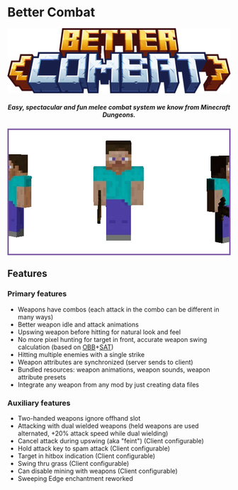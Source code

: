 # <b>Better Combat</b>


<p align="center">
<img src="/images/Mod pictures/better-combat-banner.png" alt="Better Combat Banner" style="padding: 0px; margin: 0px;" width="800">
</p>

<h5 align="center">Easy, spectacular and fun melee combat system we know from Minecraft Dungeons.</h5>

<div style="display: flex; justify-content: center;">
<div style="border: 3px solid  #7f58a7; display: flex; justify-content: center; max-width: 800px; overflow: hidden;">
<img src="/images/Mod pictures/bettercombatgif1.webp" alt="Better Combat Animation 1">
<img src="/images/Mod pictures/bettercombatgif.webp" alt="Better Combat Animation 2">
<img src="/images/Mod pictures/bettercombatgif2.webp" alt="Better Combat Animation 3">
</div>
</div>

## Features

### Primary features
- Weapons have combos (each attack in the combo can be different in many ways)
- Better weapon idle and attack animations
- Upswing weapon before hitting for natural look and feel
- No more pixel hunting for target in front, accurate weapon swing calculation (based on [OBB](https://www.sciencedirect.com/topics/computer-science/oriented-bounding-box)+[SAT](https://en.wikipedia.org/wiki/Hyperplane_separation_theorem))
- Hitting multiple enemies with a single strike
- Weapon attributes are synchronized (server sends to client)
- Bundled resources: weapon animations, weapon sounds, weapon attribute presets
- Integrate any weapon from any mod by just creating data files

### Auxiliary features
- Two-handed weapons ignore offhand slot
- Attacking with dual wielded weapons (held weapons are used alternated, +20% attack speed while dual wielding)
- Cancel attack during upswing (aka "feint") (Client configurable)
- Hold attack key to spam attack (Client configurable)
- Target in hitbox indication (Client configurable)
- Swing thru grass (Client configurable)
- Can disable mining with weapons (Client configurable)
- Sweeping Edge enchantment reworked 
